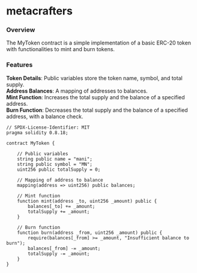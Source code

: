# metacrafters
### Overview
The MyToken contract is a simple implementation of a basic ERC-20 token with functionalities to mint and burn tokens.
### Features
**Token Details**: Public variables store the token name, symbol, and total supply. <br/> 
**Address Balances**: A mapping of addresses to balances. <br/> 
**Mint Function**: Increases the total supply and the balance of a specified address. <br/> 
**Burn Function**: Decreases the total supply and the balance of a specified address, with a balance check. <br/> 

```
// SPDX-License-Identifier: MIT
pragma solidity 0.8.18;

contract MyToken {

    // Public variables
    string public name = "mani";
    string public symbol = "MN";
    uint256 public totalSupply = 0;

    // Mapping of address to balance
    mapping(address => uint256) public balances;

    // Mint function
    function mint(address _to, uint256 _amount) public {
        balances[_to] += _amount;
        totalSupply += _amount;
    }

    // Burn function
    function burn(address _from, uint256 _amount) public {
        require(balances[_from] >= _amount, "Insufficient balance to burn");
        balances[_from] -= _amount;
        totalSupply -= _amount;
    }
}

```
